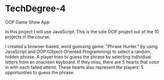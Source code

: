 # TechDegree-4
OOP Game Show App 

In this project I will use JavaScript. This is the sole OOP project out of the 10 projects in the course. 

I created a browser-based, word guessing game: "Phrase Hunter." by using JavaScript and OOP (Object-Oriented Programming) to select a random, hidden phrase. A player tries to guess the phrase by selecting individual letters from an onscreen keyboard. If they miss, there are 5 hearts that color in with each failed attemt. These hearts also represent the players' 5 opportunities to guess the phrase. 

